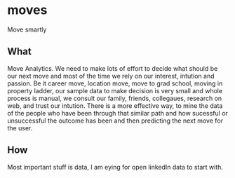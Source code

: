 moves
=====

Move smartly

What
---

Move Analytics. We need to make lots of effort to decide what should be our next move and most of the time we rely on our interest, intution and passion. Be it career move, location move, move to grad school, moving in property ladder, our sample data to make decision is very small and whole process is manual, we consult our family, friends, collegaues, research on web, and trust our intution. 
There is a more effective way, to mine the data of the people who have been through that similar path and how sucessful or unsuccessful the outcome has been and then predicting the next move for the user.

How
---
Most important stuff is data, I am eying for open linkedIn data to start with.
